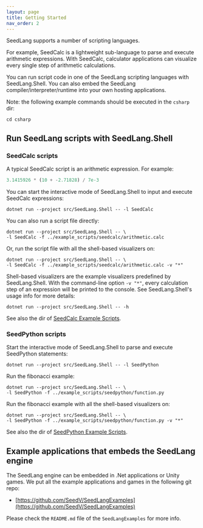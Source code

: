 ```yaml
---
layout: page
title: Getting Started
nav_order: 2
---
```


SeedLang supports a number of scripting languages.

For example, SeedCalc is a lightweight sub-language to parse and execute
arithmetic expressions. With SeedCalc, calculator applications can visualize
every single step of arithmetic calculations.

You can run script code in one of the SeedLang scripting languages with
SeedLang.Shell. You can also embed the SeedLang compiler/interpreter/runtime
into your own hosting applications.

Note: the following example commands should be executed in the `csharp` dir:

```shell
cd csharp
```

## Run SeedLang scripts with SeedLang.Shell

### SeedCalc scripts

A typical SeedCalc script is an arithmetic expression. For example:

```python
3.1415926 * (10 + -2.71828) / 7e-3
```

You can start the interactive mode of SeedLang.Shell to input and execute
SeedCalc expressions:

```shell
dotnet run --project src/SeedLang.Shell -- -l SeedCalc
```

You can also run a script file directly:

```shell
dotnet run --project src/SeedLang.Shell -- \
-l SeedCalc -f ../example_scripts/seedcalc/arithmetic.calc
```

Or, run the script file with all the shell-based visualizers on:

```shell
dotnet run --project src/SeedLang.Shell -- \
-l SeedCalc -f ../example_scripts/seedcalc/arithmetic.calc -v "*"
```

Shell-based visualizers are the example visualizers predefined by
SeedLang.Shell. With the command-line option `-v "*"`, every calculation step of
an expression will be printed to the console. See SeedLang.Shell's usage info
for more details:

```shell
dotnet run --project src/SeedLang.Shell -- -h
```

See also the dir of [SeedCalc Example Scripts](../example_scripts/seedcalc/).

### SeedPython scripts

Start the interactive mode of SeedLang.Shell to parse and execute SeedPython
statements:

```shell
dotnet run --project src/SeedLang.Shell -- -l SeedPython
```

Run the fibonacci example:

```shell
dotnet run --project src/SeedLang.Shell -- \
-l SeedPython -f ../example_scripts/seedpython/function.py
```

Run the fibonacci example with all the shell-based visualizers on:

```shell
dotnet run --project src/SeedLang.Shell -- \
-l SeedPython -f ../example_scripts/seedpython/function.py -v "*"
```

See also the dir of [SeedPython Example
Scripts](../example_scripts/seedpython/).

## Example applications that embeds the SeedLang engine

The SeedLang engine can be embedded in .Net applications or Unity games. We put
all the example applications and games in the following git repo:

- [https://github.com/SeedV/SeedLangExamples](https://github.com/SeedV/SeedLangExamples)

Please check the `README.md` file of the `SeedLangExamples` for more info.
